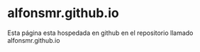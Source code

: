 # alfonsmr.github.io

Esta página esta hospedada en github en el repositorio llamado alfonsmr.github.io
